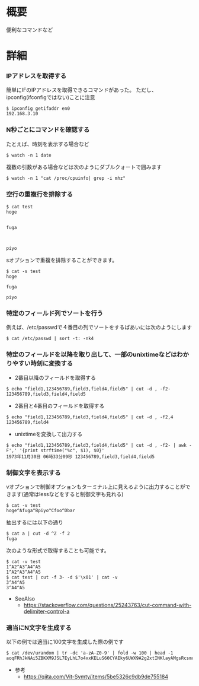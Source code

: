 # 概要
便利なコマンドなど


# 詳細

### IPアドレスを取得する
簡単にIFのIPアドレスを取得できるコマンドがあった。 ただし、ipconfig(ifconfigではない)ことに注意
```
$ ipconfig getifaddr en0
192.168.3.10
```

### N秒ごとにコマンドを確認する
たとえば、時刻を表示する場合など
```
$ watch -n 1 date
```

複数の引数がある場合などは次のようにダブルクォートで囲みます
```
$ watch -n 1 "cat /proc/cpuinfo| grep -i mhz"
```

### 空行の重複行を排除する
```
$ cat test 
hoge


fuga



piyo
```

sオプションで重複を排除することができます。
```
$ cat -s test 
hoge

fuga

piyo
```

### 特定のフィールド列でソートを行う
例えば、/etc/passwdで４番目の列でソートをするばあいには次のようにします
```
$ cat /etc/passwd | sort -t: -nk4 
```

### 特定のフィールドを以降を取り出して、一部のunixtimeなどはわかりやすい時刻に変換する
- 2番目以降のフィールドを取得する
```
$ echo "field1,123456789,field3,field4,field5" | cut -d , -f2- 
123456789,field3,field4,field5
```

- 2番目と4番目のフィールドを取得する
```
$ echo "field1,123456789,field3,field4,field5" | cut -d , -f2,4
123456789,field4
```

- unixtimeを変換して出力する
```
$ echo "field1,123456789,field3,field4,field5" | cut -d , -f2- | awk -F',' '{print strftime("%c", $1), $0}'
1973年11月30日 06時33分09秒 123456789,field3,field4,field5
```

### 制御文字を表示する
vオプションで制御オプションもターミナル上に見えるように出力することができます(通常はlessなどをすると制御文字も見れる)
```
$ cat -v test
hoge^Afuga^Bpiyo^Cfoo^Dbar
```

抽出するには以下の通り
```
$ cat a | cut -d ^Z -f 2
fuga
```

次のような形式で取得することも可能です。
```
$ cat -v test 
1^A2^A3^A4^A5
1^A2^A3^A4^A5
$ cat test | cut -f 3- -d $'\x01' | cat -v
3^A4^A5
3^A4^A5
```

- SeeAlso
  - https://stackoverflow.com/questions/25243763/cut-command-with-delimiter-control-a

### 適当にN文字を生成する
以下の例では適当に100文字を生成した際の例です
```
$ cat /dev/urandom | tr -dc 'a-zA-Z0-9' | fold -w 100 | head -1
aoqFRhJkNAi5ZBKXM9JSL7EyLhL7o4xxKELuS60CYAEky6UWX9A2g2xtINKlayAMgsRcsmrxVeufFuhOiJRJN67e7wE7poCfQpHf
```

- 参考
  - https://qiita.com/Vit-Symty/items/5be5326c9db9de755184
